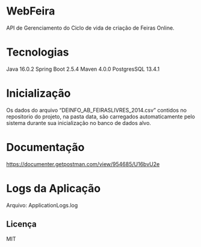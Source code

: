 # WebFeira

API de Gerenciamento do Ciclo de vida de criação de Feiras Online.

# Tecnologias

Java 16.0.2
Spring Boot 2.5.4
Maven 4.0.0
PostgresSQL 13.4.1

# Inicialização

Os dados do arquivo “DEINFO_AB_FEIRASLIVRES_2014.csv” contidos no repositorio do projeto, na pasta data, são carregados automaticamente pelo sistema durante sua inicialização no banco de dados alvo.


# Documentação

https://documenter.getpostman.com/view/954685/U16bvU2e

# Logs da Aplicação
Arquivo: ApplicationLogs.log

## Licença
MIT